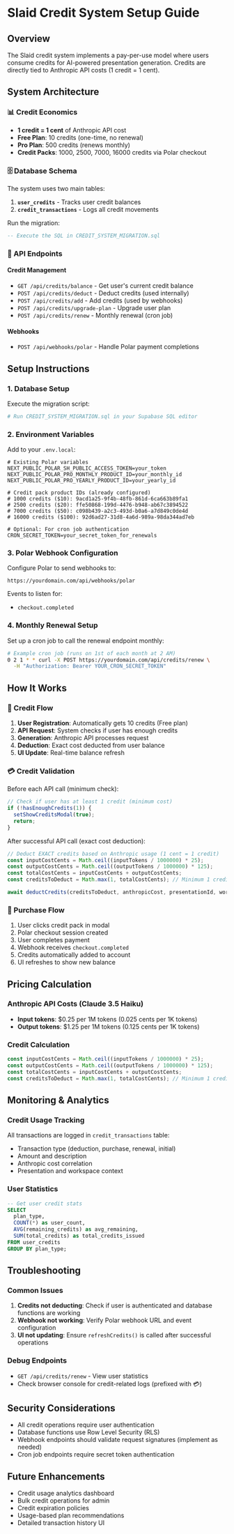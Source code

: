 # Slaid Credit System Setup Guide

## Overview

The Slaid credit system implements a pay-per-use model where users consume credits for AI-powered presentation generation. Credits are directly tied to Anthropic API costs (1 credit = 1 cent).

## System Architecture

### 📊 Credit Economics
- **1 credit = 1 cent** of Anthropic API cost
- **Free Plan**: 10 credits (one-time, no renewal)
- **Pro Plan**: 500 credits (renews monthly)
- **Credit Packs**: 1000, 2500, 7000, 16000 credits via Polar checkout

### 🗄️ Database Schema

The system uses two main tables:

1. **`user_credits`** - Tracks user credit balances
2. **`credit_transactions`** - Logs all credit movements

Run the migration:
```sql
-- Execute the SQL in CREDIT_SYSTEM_MIGRATION.sql
```

### 🔧 API Endpoints

#### Credit Management
- `GET /api/credits/balance` - Get user's current credit balance
- `POST /api/credits/deduct` - Deduct credits (used internally)
- `POST /api/credits/add` - Add credits (used by webhooks)
- `POST /api/credits/upgrade-plan` - Upgrade user plan
- `POST /api/credits/renew` - Monthly renewal (cron job)

#### Webhooks
- `POST /api/webhooks/polar` - Handle Polar payment completions

## Setup Instructions

### 1. Database Setup

Execute the migration script:
```bash
# Run CREDIT_SYSTEM_MIGRATION.sql in your Supabase SQL editor
```

### 2. Environment Variables

Add to your `.env.local`:
```env
# Existing Polar variables
NEXT_PUBLIC_POLAR_SH_PUBLIC_ACCESS_TOKEN=your_token
NEXT_PUBLIC_POLAR_PRO_MONTHLY_PRODUCT_ID=your_monthly_id
NEXT_PUBLIC_POLAR_PRO_YEARLY_PRODUCT_ID=your_yearly_id

# Credit pack product IDs (already configured)
# 1000 credits ($10): 9acd1a25-9f4b-48fb-861d-6ca663b89fa1
# 2500 credits ($20): ffe50868-199d-4476-b948-ab67c3894522
# 7000 credits ($50): c098b439-a2c3-493d-b0a6-a7d849c0de4d
# 16000 credits ($100): 92d6ad27-31d8-4a6d-989a-98da344ad7eb

# Optional: For cron job authentication
CRON_SECRET_TOKEN=your_secret_token_for_renewals
```

### 3. Polar Webhook Configuration

Configure Polar to send webhooks to:
```
https://yourdomain.com/api/webhooks/polar
```

Events to listen for:
- `checkout.completed`

### 4. Monthly Renewal Setup

Set up a cron job to call the renewal endpoint monthly:
```bash
# Example cron job (runs on 1st of each month at 2 AM)
0 2 1 * * curl -X POST https://yourdomain.com/api/credits/renew \
  -H "Authorization: Bearer YOUR_CRON_SECRET_TOKEN"
```

## How It Works

### 🔄 Credit Flow

1. **User Registration**: Automatically gets 10 credits (Free plan)
2. **API Request**: System checks if user has enough credits
3. **Generation**: Anthropic API processes request
4. **Deduction**: Exact cost deducted from user balance
5. **UI Update**: Real-time balance refresh

### 💳 Credit Validation

Before each API call (minimum check):
```typescript
// Check if user has at least 1 credit (minimum cost)
if (!hasEnoughCredits(1)) {
  setShowCreditsModal(true);
  return;
}
```

After successful API call (exact cost deduction):
```typescript
// Deduct EXACT credits based on Anthropic usage (1 cent = 1 credit)
const inputCostCents = Math.ceil((inputTokens / 1000000) * 25);
const outputCostCents = Math.ceil((outputTokens / 1000000) * 125);
const totalCostCents = inputCostCents + outputCostCents;
const creditsToDeduct = Math.max(1, totalCostCents); // Minimum 1 credit

await deductCredits(creditsToDeduct, anthropicCost, presentationId, workspace);
```

### 🛒 Purchase Flow

1. User clicks credit pack in modal
2. Polar checkout session created
3. User completes payment
4. Webhook receives `checkout.completed`
5. Credits automatically added to account
6. UI refreshes to show new balance

## Pricing Calculation

### Anthropic API Costs (Claude 3.5 Haiku)
- **Input tokens**: $0.25 per 1M tokens (0.025 cents per 1K tokens)
- **Output tokens**: $1.25 per 1M tokens (0.125 cents per 1K tokens)

### Credit Calculation
```typescript
const inputCostCents = Math.ceil((inputTokens / 1000000) * 25);
const outputCostCents = Math.ceil((outputTokens / 1000000) * 125);
const totalCostCents = inputCostCents + outputCostCents;
const creditsToDeduct = Math.max(1, totalCostCents); // Minimum 1 credit
```

## Monitoring & Analytics

### Credit Usage Tracking
All transactions are logged in `credit_transactions` table:
- Transaction type (deduction, purchase, renewal, initial)
- Amount and description
- Anthropic cost correlation
- Presentation and workspace context

### User Statistics
```sql
-- Get user credit stats
SELECT 
  plan_type,
  COUNT(*) as user_count,
  AVG(remaining_credits) as avg_remaining,
  SUM(total_credits) as total_credits_issued
FROM user_credits 
GROUP BY plan_type;
```

## Troubleshooting

### Common Issues

1. **Credits not deducting**: Check if user is authenticated and database functions are working
2. **Webhook not working**: Verify Polar webhook URL and event configuration
3. **UI not updating**: Ensure `refreshCredits()` is called after successful operations

### Debug Endpoints

- `GET /api/credits/renew` - View user statistics
- Check browser console for credit-related logs (prefixed with 💳)

## Security Considerations

- All credit operations require user authentication
- Database functions use Row Level Security (RLS)
- Webhook endpoints should validate request signatures (implement as needed)
- Cron job endpoints require secret token authentication

## Future Enhancements

- Credit usage analytics dashboard
- Bulk credit operations for admin
- Credit expiration policies
- Usage-based plan recommendations
- Detailed transaction history UI
